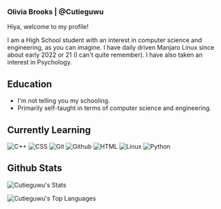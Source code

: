 ### Olivia Brooks | @Cutieguwu

Hiya, welcome to my profile!

I am a High School student with an interest in computer science and engineering, as you can imagine. I have daily driven Manjaro Linux since about early 2022 or 21 (I can't quite remember).
I have also taken an interest in Psychology.

## Education

- I'm not telling you my schooling.
- Primarily self-taught in terms of computer science and engineering.

## Currently Learning

![C++](https://img.shields.io/badge/C%2B%2B_(come_semester_2%2C_early_2024)-black?style=for-the-badge&logo=c%2B%2B)
![CSS](https://img.shields.io/badge/CSS-black?style=for-the-badge&logo=css3)
![Git](https://img.shields.io/badge/Git-black?style=for-the-badge&logo=git)
![Github](https://img.shields.io/badge/Github-black?style=for-the-badge&logo=github)
![HTML](https://img.shields.io/badge/HTML-black?style=for-the-badge&logo=html5)
![Linux](https://img.shields.io/badge/Linux_(Primarily_on_Arch--based_systems)-black?style=for-the-badge&logo=linux)
![Python](https://img.shields.io/badge/Python-black?style=for-the-badge&logo=python)

## Github Stats

![Cutieguwu's Stats](https://github-readme-stats.vercel.app/api?username=Cutieguwu&theme=cobalt&show_icons=true&hide_border=false&count_private=true)
<!--![Cutieguwu's Streak](https://github-readme-streak-stats.herokuapp.com/?user=Cutieguwu&theme=cobalt&hide_border=false)-->
![Cutieguwu's Top Languages](https://github-readme-stats.vercel.app/api/top-langs/?username=Cutieguwu&theme=cobalt&show_icons=true&hide_border=false&layout=compact)
